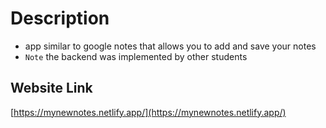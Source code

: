 # Description
- app similar to google notes that allows you to add and save your notes
- `Note` the backend was implemented by other students

## Website Link
[https://mynewnotes.netlify.app/](https://mynewnotes.netlify.app/)



